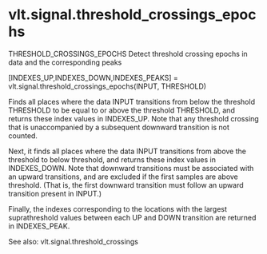 # vlt.signal.threshold_crossings_epochs

 THRESHOLD_CROSSINGS_EPOCHS Detect threshold crossing epochs in data and the corresponding peaks
  
   [INDEXES_UP,INDEXES_DOWN,INDEXES_PEAKS] = vlt.signal.threshold_crossings_epochs(INPUT, THRESHOLD)
 
   Finds all places where the data INPUT transitions from below
   the threshold THRESHOLD to be equal to or above the threshold
   THRESHOLD, and returns these index values in INDEXES_UP. Note that
   any threshold crossing that is unaccompanied by a subsequent downward
   transition is not counted.
   
   Next, it finds all places where the data INPUT transitions from above
   the threshold to below threshold, and returns these index values in
   INDEXES_DOWN. Note that downward transitions must be associated with an
   upward transitions, and are excluded if the first samples are above threshold.
   (That is, the first downward transition must follow an upward transition present
   in INPUT.)
 
   Finally, the indexes corresponding to the locations with the largest suprathreshold
   values between each UP and DOWN transition are returned in INDEXES_PEAK.
 
   See also: vlt.signal.threshold_crossings

